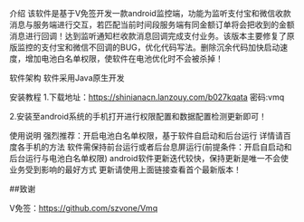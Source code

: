 介绍
该软件是基于V免签开发一款android监控端，功能为监听支付宝和微信收款消息与服务端进行交互，若匹配当前时间段服务端有同金额订单将会把收到的金额消息进行回调！达到监听通知栏收款消息回调完成支付业务。该版本主要修复了原版监控的支付宝和微信不回调的BUG，优化代码写法。删除沉余代码加快启动速度，增加电池白名单权限，使软件在电池优化时不会被杀掉！

软件架构
软件采用Java原生开发

安装教程
1.下载地址：https://shinianacn.lanzouy.com/b027kqata 密码:vmq

2.安装至android系统的手机打开进行权限配置和数据配置检测更新即可！

使用说明
强烈推荐：开启电池白名单权限，基于软件自启动和后台运行 详情请百度各手机的方法
软件需保持前台运行或者后台息屏运行(前提条件：开启自启动和后台运行与电池白名单权限)
android软件更新迭代较快，保持更新是唯一不会使业务受到影响的最好方式 更新请使用上面链接查看首个最新版本！

##致谢

V免签：https://github.com/szvone/Vmq
